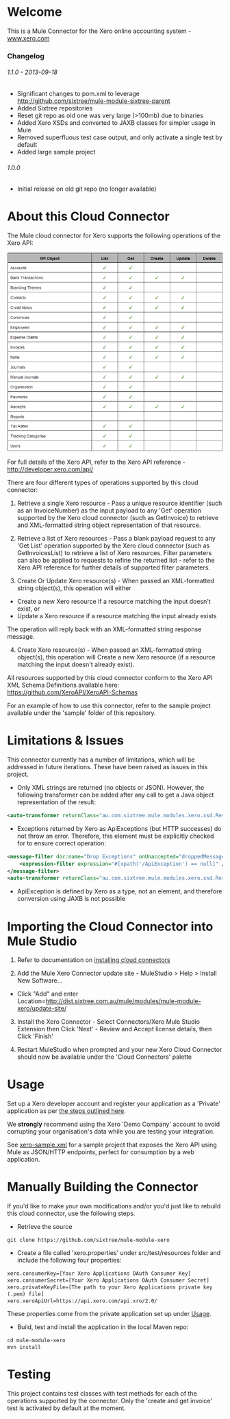 Welcome
=======
This is a Mule Connector for the Xero online accounting system - www.xero.com

### Changelog

###### 1.1.0 - 2013-09-18

- Significant changes to pom.xml to leverage http://github.com/sixtree/mule-module-sixtree-parent
- Added Sixtree repositories
- Reset git repo as old one was very large (>100mb) due to binaries
- Added Xero XSDs and converted to JAXB classes for simpler usage in Mule
- Removed superfluous test case output, and only activate a single test by default
- Added large sample project

###### 1.0.0

- Initial release on old git repo (no longer available)

About this Cloud Connector
==========================
The Mule cloud connector for Xero supports the following operations of the Xero API:

![Xero API Support](/doc/APISupportTable.jpg)

For full details of the Xero API, refer to the Xero API reference - http://developer.xero.com/api/

There are four different types of operations supported by this cloud connector:

1. Retrieve a single Xero resource - Pass a unique resource identifier (such as an InvoiceNumber) as the input payload to any 'Get' operation supported by the Xero cloud connector (such as GetInvoice) to retrieve and XML-formatted string object representation of that resource.

2. Retrieve a list of Xero resources - Pass a blank payload request to any 'Get List' operation supported by the Xero cloud connector (such as GetInvoicesList) to retrieve a list of Xero resources. Filter parameters can also be applied to requests to refine the returned list - refer to the Xero API reference for further details of supported filter parameters.

3. Create Or Update Xero resource(s) - When passed an XML-formatted string object(s), this operation will either 

  - Create a new Xero resource if a resource matching the input doesn't exist, or 
  - Update a Xero resource if a resource matching the input already exists
    
  The operation will reply back with an XML-formatted string response message.

4. Create Xero resource(s) - When passed an XML-formatted string object(s), this operation will Create a new Xero resource (if a resource matching the input doesn't already exist).

All resources supported by this cloud connector conform to the Xero API XML Schema Definitions available here: https://github.com/XeroAPI/XeroAPI-Schemas

For an example of how to use this connector, refer to the sample project available under the 'sample' folder of this repository.

Limitations & Issues
====================

This connector currently has a number of limitations, which will be addressed in future iterations. These have been raised as issues in this project.

- Only XML strings are returned (no objects or JSON). However, the following transformer can be added after any call to get a Java object representation of the result:

```xml
<auto-transformer returnClass="au.com.sixtree.mule.modules.xero.xsd.ResponseType"></auto-transformer>
```

- Exceptions returned by Xero as ApiExceptions (but HTTP successes) do not throw an error. Therefore, this element must be explicitly checked for to ensure correct operation:

```xml
<message-filter doc:name="Drop Exceptions" onUnaccepted="droppedMessageFlow">
    <expression-filter expression="#[xpath('/ApiException') == null]" />
</message-filter>        
<auto-transformer returnClass="au.com.sixtree.mule.modules.xero.xsd.ResponseType"></auto-transformer>
```

- ApiException is defined by Xero as a type, not an element, and therefore conversion using JAXB is not possible

Importing the Cloud Connector into Mule Studio
==============================================
1. Refer to documentation on [installing cloud connectors](http://www.mulesoft.org/documentation/display/current/Additional+Cloud+Connectors)

2. Add the Mule Xero Connector update site - MuleStudio > Help > Install New Software... 
  
  - Click "Add" and enter Location=http://dist.sixtree.com.au/mule/modules/mule-module-xero/update-site/

3. Install the Xero Connector - Select Connectors/Xero Mule Studio Extension then Click 'Next' - Review and Accept license details, then Click 'Finish'

4. Restart MuleStudio when prompted and your new Xero Cloud Connector should now be available under the 'Cloud Connectors' palette

Usage
=====
Set up a Xero developer account and register your application as a 'Private' application as per [the steps outlined here](http://developer.xero.com/api-overview/private-applications/).

We **strongly** recommend using the Xero 'Demo Company' account to avoid corrupting your organisation's data while you are testing your integration.

See [xero-sample.xml](sample/xero-sample.xml) for a sample project that exposes the Xero API using Mule as JSON/HTTP endpoints, perfect for consumption by a web application.

Manually Building the Connector
===============================
If you'd like to make your own modifications and/or you'd just like to rebuild this cloud connector, use the following steps.

* Retrieve the source

```
git clone https://github.com/sixtree/mule-module-xero
```

* Create a file called 'xero.properties' under src/test/resources folder and include the following four properties:

```
xero.consumerKey=[Your Xero Applications OAuth Consumer Key]
xero.consumerSecret=[Your Xero Applications OAuth Consumer Secret]
xero.privateKeyFile=[The path to your Xero Applications private key (.pem) file]
xero.xeroApiUrl=https://api.xero.com/api.xro/2.0/
```

These properties come from the private application set up under [Usage](#usage).

* Build, test and install the application in the local Maven repo:

```
cd mule-module-xero
mvn install
```

Testing
=======
This project contains test classes with test methods for each of the operations supported by the connector. Only the 'create and get invoice' test is activated by default at the moment.
